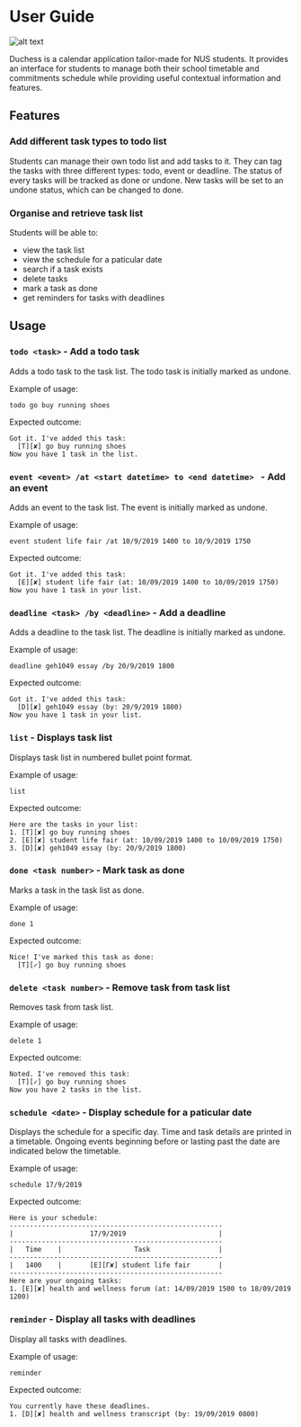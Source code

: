 # User Guide
![alt text](https://github.com/AY1920S1-CS2113T-T09-2/main/tree/master/docs/images/Ui.PNG)

Duchess is a calendar application tailor-made for NUS students. It provides an interface for students to manage both their school timetable and commitments schedule while providing useful contextual information and features.

## Features 

### Add different task types to todo list
Students can manage their own todo list and add tasks to it. They can tag the tasks with three different types: todo, event or deadline. The status of every tasks will be tracked as done or undone. New tasks will be set to an undone status, which can be changed to done.

### Organise and retrieve task list
Students will be able to:
* view the task list
* view the schedule for a paticular date
* search if a task exists
* delete tasks
* mark a task as done
* get reminders for tasks with deadlines

## Usage

### `todo <task>` - Add a todo task

Adds a todo task to the task list. The todo task is initially marked as undone.

Example of usage: 

`todo go buy running shoes`

Expected outcome:

```
Got it. I've added this task:
  [T][✘] go buy running shoes
Now you have 1 task in the list.
```

### `event <event> /at <start datetime> to <end datetime> ` - Add an event

Adds an event to the task list. The event is initially marked as undone.

Example of usage: 

`event student life fair /at 10/9/2019 1400 to 10/9/2019 1750`

Expected outcome:

```
Got it. I've added this task:
  [E][✘] student life fair (at: 10/09/2019 1400 to 10/09/2019 1750)
Now you have 1 task in your list.
```

### `deadline <task> /by <deadline>` - Add a deadline

Adds a deadline to the task list. The deadline is initially marked as undone.

Example of usage: 

`deadline geh1049 essay /by 20/9/2019 1800`

Expected outcome:

```
Got it. I've added this task:
  [D][✘] geh1049 essay (by: 20/9/2019 1800)
Now you have 1 task in your list.
```

### `list` - Displays task list

Displays task list in numbered bullet point format.

Example of usage: 

`list`

Expected outcome:

```
Here are the tasks in your list:
1. [T][✘] go buy running shoes
2. [E][✘] student life fair (at: 10/09/2019 1400 to 10/09/2019 1750)
3. [D][✘] geh1049 essay (by: 20/9/2019 1800)
```

### `done <task number>` - Mark task as done

Marks a task in the task list as done.

Example of usage: 

`done 1`

Expected outcome:

```
Nice! I've marked this task as done:
  [T][✓] go buy running shoes
```

### `delete <task number>` - Remove task from task list

Removes task from task list.

Example of usage: 

`delete 1`

Expected outcome:

```
Noted. I've removed this task:
  [T][✓] go buy running shoes
Now you have 2 tasks in the list.
```

### `schedule <date>` - Display schedule for a paticular date

Displays the schedule for a specific day. Time and task details are printed in a timetable. Ongoing events beginning before or lasting past the date are indicated below the timetable.

Example of usage: 

`schedule 17/9/2019`

Expected outcome:

```
Here is your schedule:
-----------------------------------------------------
|                   17/9/2019                       |
-----------------------------------------------------
|   Time    |                  Task                 |
-----------------------------------------------------
|   1400    |       [E][Γ✘] student life fair       |
-----------------------------------------------------
Here are your ongoing tasks:
1. [E][✘] health and wellness forum (at: 14/09/2019 1500 to 18/09/2019 1200)
```

### `reminder` - Display all tasks with deadlines

Display all tasks with deadlines.

Example of usage: 

`reminder`

Expected outcome:

```
You currently have these deadlines.
1. [D][✘] health and wellness transcript (by: 19/09/2019 0800)
```